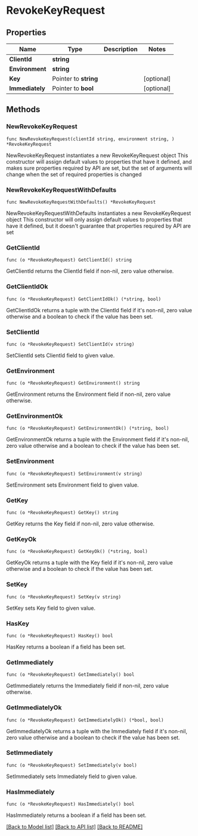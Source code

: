# RevokeKeyRequest

## Properties

Name | Type | Description | Notes
------------ | ------------- | ------------- | -------------
**ClientId** | **string** |  | 
**Environment** | **string** |  | 
**Key** | Pointer to **string** |  | [optional] 
**Immediately** | Pointer to **bool** |  | [optional] 

## Methods

### NewRevokeKeyRequest

`func NewRevokeKeyRequest(clientId string, environment string, ) *RevokeKeyRequest`

NewRevokeKeyRequest instantiates a new RevokeKeyRequest object
This constructor will assign default values to properties that have it defined,
and makes sure properties required by API are set, but the set of arguments
will change when the set of required properties is changed

### NewRevokeKeyRequestWithDefaults

`func NewRevokeKeyRequestWithDefaults() *RevokeKeyRequest`

NewRevokeKeyRequestWithDefaults instantiates a new RevokeKeyRequest object
This constructor will only assign default values to properties that have it defined,
but it doesn't guarantee that properties required by API are set

### GetClientId

`func (o *RevokeKeyRequest) GetClientId() string`

GetClientId returns the ClientId field if non-nil, zero value otherwise.

### GetClientIdOk

`func (o *RevokeKeyRequest) GetClientIdOk() (*string, bool)`

GetClientIdOk returns a tuple with the ClientId field if it's non-nil, zero value otherwise
and a boolean to check if the value has been set.

### SetClientId

`func (o *RevokeKeyRequest) SetClientId(v string)`

SetClientId sets ClientId field to given value.


### GetEnvironment

`func (o *RevokeKeyRequest) GetEnvironment() string`

GetEnvironment returns the Environment field if non-nil, zero value otherwise.

### GetEnvironmentOk

`func (o *RevokeKeyRequest) GetEnvironmentOk() (*string, bool)`

GetEnvironmentOk returns a tuple with the Environment field if it's non-nil, zero value otherwise
and a boolean to check if the value has been set.

### SetEnvironment

`func (o *RevokeKeyRequest) SetEnvironment(v string)`

SetEnvironment sets Environment field to given value.


### GetKey

`func (o *RevokeKeyRequest) GetKey() string`

GetKey returns the Key field if non-nil, zero value otherwise.

### GetKeyOk

`func (o *RevokeKeyRequest) GetKeyOk() (*string, bool)`

GetKeyOk returns a tuple with the Key field if it's non-nil, zero value otherwise
and a boolean to check if the value has been set.

### SetKey

`func (o *RevokeKeyRequest) SetKey(v string)`

SetKey sets Key field to given value.

### HasKey

`func (o *RevokeKeyRequest) HasKey() bool`

HasKey returns a boolean if a field has been set.

### GetImmediately

`func (o *RevokeKeyRequest) GetImmediately() bool`

GetImmediately returns the Immediately field if non-nil, zero value otherwise.

### GetImmediatelyOk

`func (o *RevokeKeyRequest) GetImmediatelyOk() (*bool, bool)`

GetImmediatelyOk returns a tuple with the Immediately field if it's non-nil, zero value otherwise
and a boolean to check if the value has been set.

### SetImmediately

`func (o *RevokeKeyRequest) SetImmediately(v bool)`

SetImmediately sets Immediately field to given value.

### HasImmediately

`func (o *RevokeKeyRequest) HasImmediately() bool`

HasImmediately returns a boolean if a field has been set.


[[Back to Model list]](../README.md#documentation-for-models) [[Back to API list]](../README.md#documentation-for-api-endpoints) [[Back to README]](../README.md)



